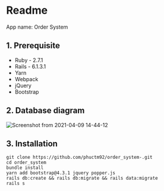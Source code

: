 # Readme
App name: Order System

## 1. Prerequisite
-   Ruby - 2.7.1
-   Rails - 6.1.3.1
-   Yarn
-   Webpack
-   jQuery
-   Bootstrap

## 2. Database diagram
![Screenshot from 2021-04-09 14-44-12](https://user-images.githubusercontent.com/17523288/114146715-1f7b5600-9942-11eb-9229-923d791f0605.png)

## 3. Installation
```
git clone https://github.com/phuctm92/order_system-.git
cd order_system
bundle install
yarn add bootstrap@4.3.1 jquery popper.js
rails db:create && rails db:migrate && rails data:migrate
rails s
```
